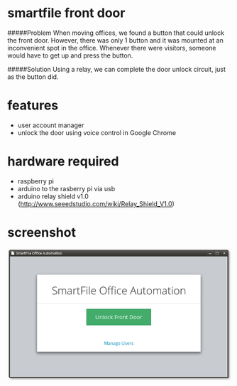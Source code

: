 smartfile front door
====================
#####Problem
When moving offices, we found a button that could unlock the front door. However, there was only 1 button and it was mounted at an inconvenient spot in the office. Whenever there were visitors, someone would have to get up and press the button.

#####Solution
Using a relay, we can complete the door unlock circuit, just as the button did.


features
========
- user account manager
- unlock the door using voice control in Google Chrome

hardware required
=================
- raspberry pi
- arduino to the rasberry pi via usb
- arduino relay shield v1.0 (http://www.seeedstudio.com/wiki/Relay_Shield_V1.0)

screenshot
==========
![Alt text](/misc/screenshot.png?raw=true "web ui")
